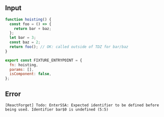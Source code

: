 
## Input

```javascript
function hoisting() {
  const foo = () => {
    return bar + baz;
  };
  let bar = 3;
  const baz = 2;
  return foo(); // OK: called outside of TDZ for bar/baz
}

export const FIXTURE_ENTRYPOINT = {
  fn: hoisting,
  params: [],
  isComponent: false,
};

```


## Error

```
[ReactForget] Todo: EnterSSA: Expected identifier to be defined before being used. Identifier bar$0 is undefined (5:5)
```
          
      